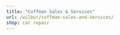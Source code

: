 ```yaml
---
title: "Coffman Sales & Services"
url: /wilbur/coffman-sales-and-services/
shop: car repair
---
```


